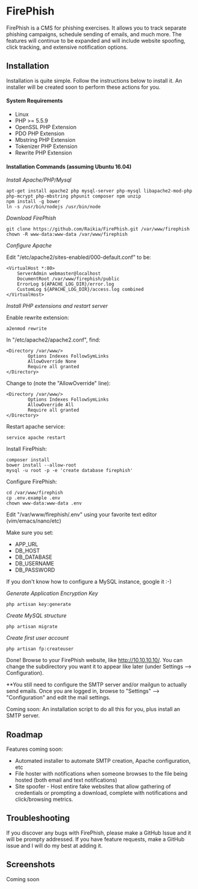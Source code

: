 # FirePhish


FirePhish is a CMS for phishing exercises. It allows you to track separate phishing campaigns, schedule sending of emails, and much more. The features will continue to be expanded and will include website spoofing, click tracking, and extensive notification options.

## Installation

Installation is quite simple. Follow the instructions below to install it.  An installer will be created soon to perform these actions for you.

#### System Requirements
 * Linux
 * PHP >= 5.5.9
 * OpenSSL PHP Extension
 * PDO PHP Extension
 * Mbstring PHP Extension
 * Tokenizer PHP Extension
 * Rewrite PHP Extension

#### Installation Commands (assuming Ubuntu 16.04)

*Install Apache/PHP/Mysql*

```
apt-get install apache2 php mysql-server php-mysql libapache2-mod-php php-mcrypt php-mbstring phpunit composer npm unzip
npm install -g bower
ln -s /usr/bin/nodejs /usr/bin/node
```

*Download FirePhish*

```
git clone https://github.com/Raikia/FirePhish.git /var/www/firephish
chown -R www-data:www-data /var/www/firephish
```

*Configure Apache*

Edit "/etc/apache2/sites-enabled/000-default.conf" to be:

```
<VirtualHost *:80>
    ServerAdmin webmaster@localhost
    DocumentRoot /var/www/firephish/public
    ErrorLog ${APACHE_LOG_DIR}/error.log
    CustomLog ${APACHE_LOG_DIR}/access.log combined
</VirtualHost>
```

*Install PHP extensions and restart server*

Enable rewrite extension:
```
a2enmod rewrite
```
In "/etc/apache2/apache2.conf", find:
```
<Directory /var/www/>
        Options Indexes FollowSymLinks
        AllowOverride None
        Require all granted
</Directory>
```
Change to (note the "AllowOverride" line):
```
<Directory /var/www/>
        Options Indexes FollowSymLinks
        AllowOverride All
        Require all granted
</Directory>
```
Restart apache service:

```
service apache restart
```

Install FirePhish:

```
composer install
bower install --allow-root
mysql -u root -p -e 'create database firephish'
```

Configure FirePhish:

```
cd /var/www/firephish
cp .env.example .env
chown www-data:www-data .env
```

Edit "/var/www/firephish/.env" using your favorite text editor (vim/emacs/nano/etc)

Make sure you set:
* APP_URL
* DB_HOST
* DB_DATABASE
* DB_USERNAME
* DB_PASSWORD

If you don't know how to configure a MySQL instance, google it :-)

*Generate Application Encryption Key*

```
php artisan key:generate
```

*Create MySQL structure*
```
php artisan migrate
```

*Create first user account*
```
php artisan fp:createuser
```

Done!  Browse to your FirePhish website, like http://10.10.10.10/. You can change the subdirectory you want it to appear like later (under Settings --> Configuration).

**You still need to configure the SMTP server and/or mailgun to actually send emails. Once you are logged in, browse to "Settings" --> "Configuration" and edit the mail settings.

Coming soon: An installation script to do all this for you, plus install an SMTP server.


## Roadmap

Features coming soon:
* Automated installer to automate SMTP creation, Apache configuration, etc
* File hoster with notifications when someone browses to the file being hosted (both email and text notifications)
* Site spoofer - Host entire fake websites that allow gathering of credentials or prompting a download, complete with notifications and click/browsing metrics.

## Troubleshooting

If you discover any bugs with FirePhish, please make a GitHub Issue and it will be prompty addressed.  If you have feature requests, make a GitHub issue and I will do my best at adding it.

## Screenshots

Coming soon
